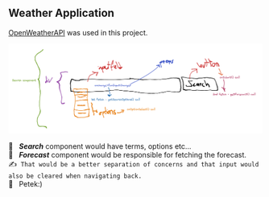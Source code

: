 ## Weather Application

[OpenWeatherAPI](https://openweathermap.org/api) was used in this project.

![Screenshot](screenshot.png)

🌱 &nbsp; **_Search_** component would have terms, options etc...
<br />
🌱 &nbsp; **_Forecast_** component would be responsible for fetching the forecast.
<br />
✍️ &nbsp;`That would be a better separation of concerns and that input would also be cleared when navigating back.`
<br />
🌱 &nbsp; Petek:)

